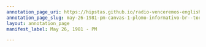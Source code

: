 ```yaml
---
annotation_page_uri: https://hipstas.github.io/radio-venceremos-english/annotations/may-26-1981-pm-canvas-1-plomo-informativo-br--torture-br--casualties.json
annotation_page_slug: may-26-1981-pm-canvas-1-plomo-informativo-br--torture-br--casualties
layout: annotation_page
manifest_label: May 26, 1981 - PM

---
```

